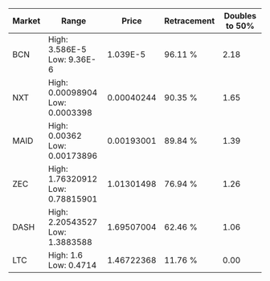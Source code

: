 | Market | Range | Price| Retracement | Doubles to 50% |
| --- | --- | --- | --- | --- |
| BCN | High: 3.586E-5<br />Low: 9.36E-6 | 1.039E-5 | 96.11 % | 2.18 |
| NXT | High: 0.00098904<br />Low: 0.0003398 | 0.00040244 | 90.35 % | 1.65 |
| MAID | High: 0.00362<br />Low: 0.00173896 | 0.00193001 | 89.84 % | 1.39 |
| ZEC | High: 1.76320912<br />Low: 0.78815901 | 1.01301498 | 76.94 % | 1.26 |
| DASH | High: 2.20543527<br />Low: 1.3883588 | 1.69507004 | 62.46 % | 1.06 |
| LTC | High: 1.6<br />Low: 0.4714 | 1.46722368 | 11.76 % | 0.00 |
